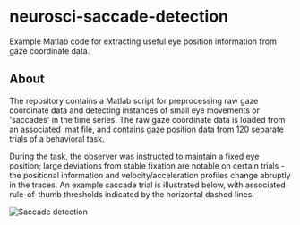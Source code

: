 # neurosci-saccade-detection
Example Matlab code for extracting useful eye position information from gaze 
coordinate data.

## About
The repository contains a Matlab script for preprocessing raw gaze coordinate 
data and detecting instances of small eye movements or 'saccades' in the time
series. The raw gaze coordinate data is loaded from an associated .mat file,
and contains gaze position data from 120 separate trials of a behavioral task.

During the task, the observer was instructed to maintain a fixed eye position; 
large deviations from stable fixation are notable on certain trials - the
positional information and velocity/acceleration profiles change abruptly in 
the traces. An example saccade trial is illustrated below, with associated 
rule-of-thumb thresholds indicated by the horizontal dashed lines.

![Saccade detection](https://www.github.com/sj971/neurosci-saccade-detection/sample_saccade.png)
